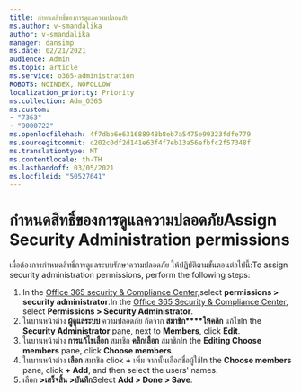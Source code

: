 ```yaml
---
title: กําหนดสิทธิ์ของการดูแลความปลอดภัย
ms.author: v-smandalika
author: v-smandalika
manager: dansimp
ms.date: 02/21/2021
audience: Admin
ms.topic: article
ms.service: o365-administration
ROBOTS: NOINDEX, NOFOLLOW
localization_priority: Priority
ms.collection: Adm_O365
ms.custom:
- "7363"
- "9000722"
ms.openlocfilehash: 4f7dbb6e631688948b8eb7a5475e99323fdfe779
ms.sourcegitcommit: c202c0df2d141e63f4f7eb13a56efbfc2f57348f
ms.translationtype: MT
ms.contentlocale: th-TH
ms.lasthandoff: 03/05/2021
ms.locfileid: "50527641"
---
```

# <a name="assign-security-administration-permissions"></a><span data-ttu-id="b88e4-102">กําหนดสิทธิ์ของการดูแลความปลอดภัย</span><span class="sxs-lookup"><span data-stu-id="b88e4-102">Assign Security Administration permissions</span></span>

<span data-ttu-id="b88e4-103">เมื่อต้องการกําหนดสิทธิ์การดูแลระบบรักษาความปลอดภัย ให้ปฏิบัติตามขั้นตอนต่อไปนี้:</span><span class="sxs-lookup"><span data-stu-id="b88e4-103">To assign security administration permissions, perform the following steps:</span></span>

1. <span data-ttu-id="b88e4-104">In the [Office 365 security & Compliance Center,](https://sip.protection.office.com/homepage)select **permissions > security administrator**.</span><span class="sxs-lookup"><span data-stu-id="b88e4-104">In the [Office 365 Security & Compliance Center](https://sip.protection.office.com/homepage), select **Permissions > Security Administrator**.</span></span>
2. <span data-ttu-id="b88e4-105">ในบานหน้าต่าง **ผู้ดูแลระบบ** ความปลอดภัย ถัดจาก **สมาชิก\*\*\*\*ให้คลิก** แก้ไข</span><span class="sxs-lookup"><span data-stu-id="b88e4-105">In the **Security Administrator** pane, next to **Members**, click **Edit**.</span></span>
3. <span data-ttu-id="b88e4-106">ในบานหน้าต่าง **การแก้ไขเลือก** สมาชิก **คลิกเลือก** สมาชิก</span><span class="sxs-lookup"><span data-stu-id="b88e4-106">In the **Editing Choose members** pane, click **Choose members**.</span></span>
4. <span data-ttu-id="b88e4-107">ในบานหน้าต่าง **เลือก** สมาชิก cliok **+** เพิ่ม จากนั้นเลือกชื่อผู้ใช้</span><span class="sxs-lookup"><span data-stu-id="b88e4-107">In the **Choose members** pane, cliok **+ Add**, and then select the users' names.</span></span>
5. <span data-ttu-id="b88e4-108">เลือก **>เสร็จสิ้น >บันทึก**</span><span class="sxs-lookup"><span data-stu-id="b88e4-108">Select **Add > Done > Save**.</span></span>
